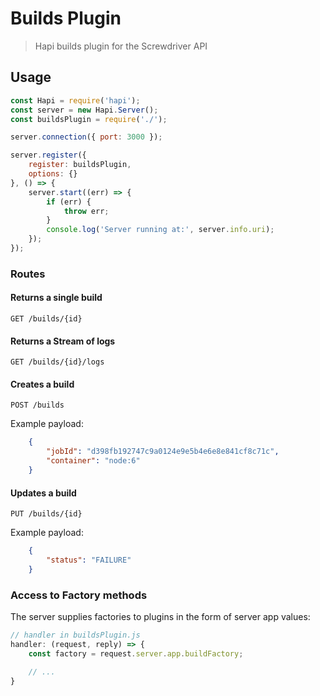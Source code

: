 # Builds Plugin
> Hapi builds plugin for the Screwdriver API

## Usage
```javascript
const Hapi = require('hapi');
const server = new Hapi.Server();
const buildsPlugin = require('./');

server.connection({ port: 3000 });

server.register({
    register: buildsPlugin,
    options: {}
}, () => {
    server.start((err) => {
        if (err) {
            throw err;
        }
        console.log('Server running at:', server.info.uri);
    });
});

```

### Routes

#### Returns a single build
`GET /builds/{id}`

#### Returns a Stream of logs
`GET /builds/{id}/logs`

#### Creates a build
`POST /builds`

Example payload:
```json
    {
        "jobId": "d398fb192747c9a0124e9e5b4e6e8e841cf8c71c",
        "container": "node:6"
    }
```

#### Updates a build
`PUT /builds/{id}`

Example payload:
```json
    {
        "status": "FAILURE"
    }
```

### Access to Factory methods
The server supplies factories to plugins in the form of server app values:

```js
// handler in buildsPlugin.js
handler: (request, reply) => {
    const factory = request.server.app.buildFactory;

    // ...
}
```
